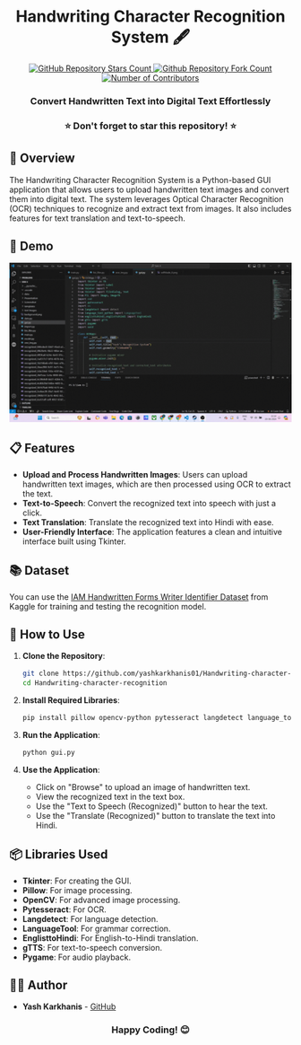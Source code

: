 <h1 align="center">Handwriting Character Recognition System 🖋️</h1>
<p align="center">
  <a href="https://github.com/yashkarkhanis01/Handwriting-character-recognition">
    <img alt="GitHub Repository Stars Count" src="https://img.shields.io/github/stars/yashkarkhanis01/Handwriting-character-recognition?style=social" />
  </a>
  <a href="https://github.com/yashkarkhanis01/Handwriting-character-recognition">
    <img alt="Github Repository Fork Count" src="https://img.shields.io/github/forks/yashkarkhanis01/Handwriting-character-recognition?style=social">
  </a>
  <a href="https://github.com/yashkarkhanis01/Handwriting-character-recognition">
    <img alt="Number of Contributors" src="https://img.shields.io/github/contributors/yashkarkhanis01/Handwriting-character-recognition?style=social">
  </a>
</p>

<h3 align="center">Convert Handwritten Text into Digital Text Effortlessly</h3>

<h3 align="center">⭐ Don't forget to star this repository! ⭐</h3>

## 📖 Overview

The Handwriting Character Recognition System is a Python-based GUI application that allows users to upload handwritten text images and convert them into digital text. The system leverages Optical Character Recognition (OCR) techniques to recognize and extract text from images. It also includes features for text translation and text-to-speech.

## 🎥 Demo

![Demo](https://github.com/yashkarkhanis01/Handwriting-character-recognition/blob/main/Screenshot/output.gif)

## 📋 Features

- **Upload and Process Handwritten Images**: Users can upload handwritten text images, which are then processed using OCR to extract the text.
- **Text-to-Speech**: Convert the recognized text into speech with just a click.
- **Text Translation**: Translate the recognized text into Hindi with ease.
- **User-Friendly Interface**: The application features a clean and intuitive interface built using Tkinter.

## 📚 Dataset

You can use the [IAM Handwritten Forms Writer Identifier Dataset](https://www.kaggle.com/code/naderabdalghani/iam-handwritten-forms-writer-identifier/input) from Kaggle for training and testing the recognition model.


## 🚀 How to Use

1. **Clone the Repository**:
    ```bash
    git clone https://github.com/yashkarkhanis01/Handwriting-character-recognition.git
    cd Handwriting-character-recognition
    ```

2. **Install Required Libraries**:
    ```bash
    pip install pillow opencv-python pytesseract langdetect language_tool_python englisttohindi gtts pygame
    ```

3. **Run the Application**:
    ```bash
    python gui.py
    ```

4. **Use the Application**:
    - Click on "Browse" to upload an image of handwritten text.
    - View the recognized text in the text box.
    - Use the "Text to Speech (Recognized)" button to hear the text.
    - Use the "Translate (Recognized)" button to translate the text into Hindi.

## 📦 Libraries Used

- **Tkinter**: For creating the GUI.
- **Pillow**: For image processing.
- **OpenCV**: For advanced image processing.
- **Pytesseract**: For OCR.
- **Langdetect**: For language detection.
- **LanguageTool**: For grammar correction.
- **EnglisttoHindi**: For English-to-Hindi translation.
- **gTTS**: For text-to-speech conversion.
- **Pygame**: For audio playback.

## 👨‍💻 Author

- **Yash Karkhanis** - [GitHub](https://github.com/yashkarkhanis01)

<h3 align="center">Happy Coding! 😊</h3>
